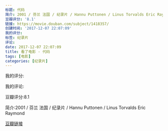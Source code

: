 ```yaml
---
标题: 代码
简介: 2001 / 芬兰 法国 / 纪录片 / Hannu Puttonen / Linus Torvalds Eric Raymond
豆瓣评分: '8.1'
链接: https://movie.douban.com/subject/1418357/
创建时间: '2017-12-07 22:07:09'
我的评分:
标签: 纪录片
评论:
date: 2017-12-07 22:07:09
title: 看了电影 - 代码
tags: [电影]
categories: [纪录片]
---
```


我的评分:

我的评论:

豆瓣评分:8.1

简介:2001 / 芬兰 法国 / 纪录片 / Hannu Puttonen / Linus Torvalds Eric Raymond

[豆瓣链接](https://movie.douban.com/subject/1418357/)

